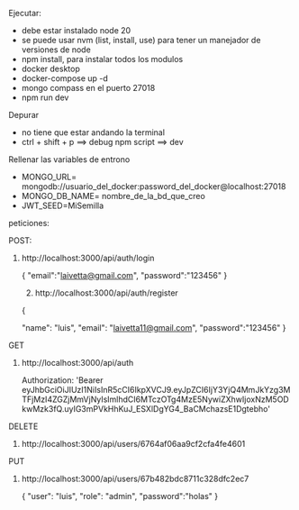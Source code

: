 Ejecutar:

* debe estar instalado node 20
* se puede usar nvm (list, install, use) para tener un manejador de versiones de node
* npm install, para instalar todos los modulos
* docker desktop
* docker-compose  up -d
* mongo compass en el puerto 27018
* npm run dev

Depurar

* no tiene que estar andando la terminal
* ctrl + shift + p  ==> debug npm script  ==> dev

Rellenar las variables de entrono

* MONGO_URL= mongodb://usuario_del_docker:password_del_docker@localhost:27018
* MONGO_DB_NAME= nombre_de_la_bd_que_creo
* JWT_SEED=MiSemilla

peticiones:

POST:

1) http://localhost:3000/api/auth/login

   {
   "email":"laivetta@gmail.com",
   "password":"123456"
   }

   2. http://localhost:3000/api/auth/register

   {

   "name": "luis",
   "email": "laivetta11@gmail.com",
   "password":"123456"
   }

GET

1. http://localhost:3000/api/auth

   Authorization: 'Bearer 		eyJhbGciOiJIUzI1NiIsInR5cCI6IkpXVCJ9.eyJpZCI6IjY3YjQ4MmJkYzg3MTFjMzI4ZGZjMmVjNyIsImlhdCI6MTczOTg4MzE5NywiZXhwIjoxNzM5ODkwMzk3fQ.uyIG3mPVkHhKuJ_ESXlDgYG4_BaCMchazsE1Dgtebho'

DELETE

1. http://localhost:3000/api/users/6764af06aa9cf2cfa4fe4601

PUT

1. http://localhost:3000/api/users/67b482bdc8711c328dfc2ec7

   {
   "user": "luis",
   "role": "admin",
   "password":"holas"
   }
